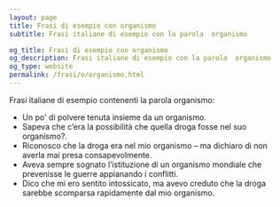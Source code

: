 ```yaml
---
layout: page
title: Frasi di esempio con organismo 
subtitle: Frasi italiane di esempio con la parola  organismo

og_title: Frasi di esempio con organismo 
og_description: Frasi italiane di esempio con la parola  organismo
og_type: website
permalink: /frasi/o/organismo.html
---
```


Frasi italiane di esempio contenenti la parola organismo:


- Un po' di polvere tenuta insieme da un organismo.
- Sapeva che c’era la possibilità che quella droga fosse nel suo organismo?.
- Riconosco che la droga era nel mio organismo – ma dichiaro di non averla mai presa consapevolmente.
- Aveva sempre sognato l’istituzione di un organismo mondiale che prevenisse le guerre appianando i conflitti.
- Dico che mi ero sentito intossicato, ma avevo creduto che la droga sarebbe scomparsa rapidamente dal mio organismo.
